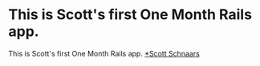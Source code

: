 # This is Scott's first One Month Rails app.

This is Scott's first One Month Rails app.
[*Scott Schnaars](http://scottschnaars.com)